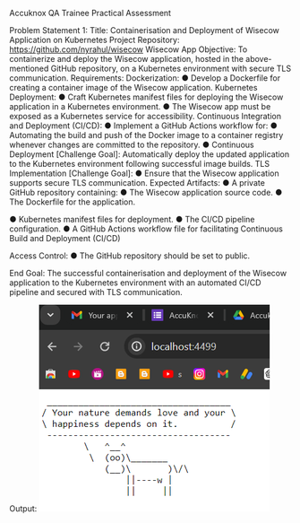 Accuknox QA Trainee Practical Assessment

Problem Statement 1:
Title: Containerisation and Deployment of Wisecow Application on Kubernetes
Project Repository: https://github.com/nyrahul/wisecow Wisecow App
Objective: To containerize and deploy the Wisecow application, hosted in the
above-mentioned GitHub repository, on a Kubernetes environment with secure TLS
communication.
Requirements:
Dockerization:
● Develop a Dockerfile for creating a container image of the Wisecow
application.
Kubernetes Deployment:
● Craft Kubernetes manifest files for deploying the Wisecow application
in a Kubernetes environment.
● The Wisecow app must be exposed as a Kubernetes service for
accessibility.
Continuous Integration and Deployment (CI/CD):
● Implement a GitHub Actions workflow for:
● Automating the build and push of the Docker image to a
container registry whenever changes are committed to the
repository.
● Continuous Deployment [Challenge Goal]: Automatically
deploy the updated application to the Kubernetes environment
following successful image builds.
TLS Implementation [Challenge Goal]:
● Ensure that the Wisecow application supports secure TLS
communication.
Expected Artifacts:
● A private GitHub repository containing:
● The Wisecow application source code.
● The Dockerfile for the application.

● Kubernetes manifest files for deployment.
● The CI/CD pipeline configuration.
● A GitHub Actions workflow file for facilitating Continuous Build
and Deployment (CI/CD)

Access Control:
● The GitHub repository should be set to public.

End Goal: The successful containerisation and deployment of the Wisecow
application to the Kubernetes environment with an automated CI/CD pipeline and
secured with TLS communication.

Output: ![Output](output.png)
